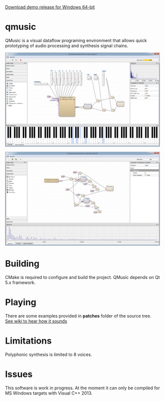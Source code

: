 [Download demo release for Windows 64-bit](https://github.com/Archie3d/qmusic/releases/download/v1.0.0-demo1/qmusic-1.0.0-demo1-win64.zip)

# qmusic
QMusic is a visual dataflow programing environment that allows quick prototyping of audio processing
and synthesis signal chains.

![Screenshot](https://raw.githubusercontent.com/Archie3d/qmusic/master/screenshot.png)

![Screenshot 2](https://raw.githubusercontent.com/Archie3d/qmusic/master/screenshot_2.png)

# Building
CMake is required to configure and build the project.
QMusic depends on Qt 5.x framework.

# Playing
There are some examples provided in **patches** folder of the source tree.
[See wiki to hear how it sounds](https://github.com/Archie3d/qmusic/wiki)

# Limitations
Polyphonic synthesis is limited to 8 voices.

# Issues
This software is work in progress.
At the moment it can only be compiled for MS Windows targets with Visual C++ 2013.